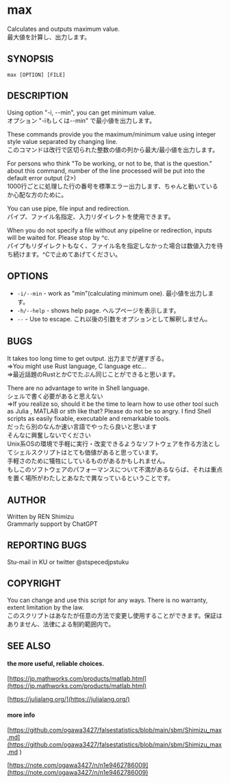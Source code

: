 # max

Calculates and outputs maximum value.  
最大値を計算し、出力します。  

## SYNOPSIS

`max [OPTION] [FILE]`

## DESCRIPTION

Using option "-i, --min", you can get minimum value.  
オプション "-iもしくは--min" で最小値を出力します。  

These commands provide you the maximum/minimum value using integer style value separated by changing line.  
このコマンドは改行で区切られた整数の値の列から最大/最小値を出力します。  

For persons who think "To be working, or not to be, that is the question." about this command, number of the line processed will be put into the default error output (2>)  
1000行ごとに処理した行の番号を標準エラー出力します、ちゃんと動いているか心配な方のために。  

You can use pipe, file input and redirection.  
パイプ、ファイル名指定、入力リダイレクトを使用できます。 

When you do not specify a file without any pipeline or redirection, inputs will be waited for. Please stop by ^c.  
パイプもリダイレクトもなく、ファイル名を指定しなかった場合は数値入力を待ち続けます。^Cで止めてあげてください。  


## OPTIONS

- `-i/--min` - work as "min"(calculating minimum one). 最小値を出力します。
- `-h/--help` - shows help page. ヘルプページを表示します。
- `--` - Use to escape. これ以後の引数をオプションとして解釈しません。  

## BUGS

It takes too long time to get output. 出力までが遅すぎる。  
=>You might use Rust language, C language etc...  
=>最近話題のRustとかCでたぶん同じことができると思います。  

There are no advantage to write in Shell language.  
シェルで書く必要があると思えない   
=>If you realize so, should it be the time to learn how to use other tool such as Julia , MATLAB or sth like that? Please do not be so angry. I find Shell scripts as easily fixable, executable and remarkable tools.  
だったら別のなんか速い言語でやったら良いと思います  
そんなに興奮しないでください  
Unix系OSの環境で手軽に実行・改変できるようなソフトウェアを作る方法としてシェルスクリプトはとても価値があると思っています。  
手軽さのために犠牲にしているものがあるかもしれません。  
もしこのソフトウェアのパフォーマンスについて不満があるならば、それは重点を置く場所がわたしとあなたで異なっているということです。  

## AUTHOR

Written by REN Shimizu  
Grammarly support by ChatGPT  

## REPORTING BUGS

Stu-mail in KU or twitter @stspecedjpstuku

## COPYRIGHT

You can change and use this script for any ways. There is no warranty, extent limitation by the law.  
このスクリプトはあなたが任意の方法で変更し使用することができます。保証はありません、法律による制約範囲内で。  

## SEE ALSO

#### the more useful, reliable choices. 

[https://jp.mathworks.com/products/matlab.html](https://jp.mathworks.com/products/matlab.html)

[https://julialang.org/](https://julialang.org/)

#### more info  

[https://github.com/ogawa3427/falsestatistics/blob/main/sbm/Shimizu_max.md](https://github.com/ogawa3427/falsestatistics/blob/main/sbm/Shimizu_max.md
)

[https://note.com/ogawa3427/n/n1e9462786009](https://note.com/ogawa3427/n/n1e9462786009)